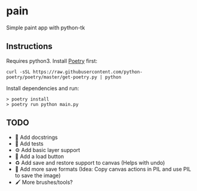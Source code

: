 # pain
Simple paint app with python-tk

## Instructions

Requires python3. Install [Poetry](https://python-poetry.org) first:

```
curl -sSL https://raw.githubusercontent.com/python-poetry/poetry/master/get-poetry.py | python
```

Install dependencies and run:

```
> poetry install
> poetry run python main.py
```

## TODO

- 📄 Add docstrings
- 🧪 Add tests
- ⚙️ Add basic layer support
- 📁 Add a load button
- ♻️ Add save and restore support to canvas (Helps with undo)
- 💾 Add more save formats (Idea: Copy canvas actions in PIL and use PIL to save the image)
- 🖌️ More brushes/tools?
